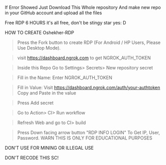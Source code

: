 If Error Showed
Just Download This Whole repository And make new repo in your GitHub account and upload all the files

Free RDP 6 HOURS
it's all free, don't be stingy star yes: D

HOW TO CREATE Oshekher-RDP
> Press the Fork button to create RDP (For Android / HP Users, Please Use Desktop Mode).

> visit https://dashboard.ngrok.com to get NGROK_AUTH_TOKEN

> Inside this Repo Go to Settings> Secrets> New repository secret

> Fill in the Name: Enter NGROK_AUTH_TOKEN

> Fill in Value: Visit https://dashboard.ngrok.com/auth/your-authtoken Copy and Paste in the value

> Press Add secret 

> Go to Action> CI> Run workflow

> Refresh Web and go to CI> build

> Press Down facing arrow button "RDP INFO LOGIN" To Get IP, User, Password.
WARN
THIS IS ONLY FOR EDUCATIONAL PURPOSES

DON'T USE FOR MINING OR ILLEGAL USE

DON'T RECODE THIS SC!
